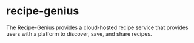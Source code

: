 # recipe-genius
The Recipe-Genius provides a cloud-hosted recipe service that provides users with a platform to discover, save, and share recipes.
